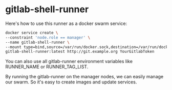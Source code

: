 # gitlab-shell-runner

Here's how to use this runner as a docker swarm service:

```bash
docker service create \
--constraint 'node.role == manager' \
--name gitlab-shell-runner \
--mount type=bind,source=/var/run/docker.sock,destination=/var/run/docker.sock \
gitlab-shell-runner:latest http://git.example.org YourGitlabToken
```

You can also use all gitlab-runner environment variables like RUNNER_NAME or RUNNER_TAG_LIST.

By running the gitlab-runner on the manager nodes, we can easily manage our swarm.
So it's easy to create images and update services.
